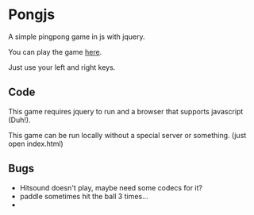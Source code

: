 # Pongjs #

A simple pingpong game in js with jquery.

You can play the game [here](https://raptorcloud.net/pongjs/).

Just use your left and right keys.

## Code ##

This game requires jquery to run and a browser that supports javascript (Duh!).

This game can be run locally without a special server or something. (just open index.html)

## Bugs ##

 - Hitsound doesn't play, maybe need some codecs for it?
 - paddle sometimes hit the ball 3 times...
 -